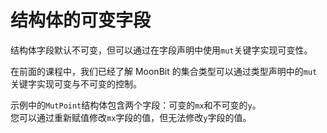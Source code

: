 # 结构体的可变字段

结构体字段默认不可变，但可以通过在字段声明中使用`mut`关键字实现可变性。

在前面的课程中，我们已经了解 MoonBit 的集合类型可以通过类型声明中的`mut`关键字实现可变与不可变的控制。

示例中的`MutPoint`结构体包含两个字段：可变的`mx`和不可变的`y`。  
您可以通过重新赋值修改`mx`字段的值，但无法修改`y`字段的值。